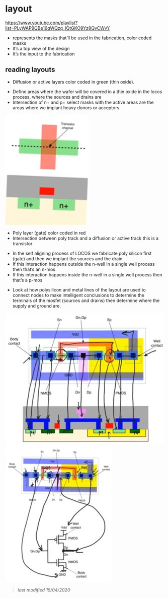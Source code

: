 # layout
<https://www.youtube.com/playlist?list=PLyWAP9QBe16qWQzq_IQtGKO9Yz8QvCWvY>
* represents the masks that’ll be used in the fabrication, color coded masks
* It’s a top view of the design
* It’s the input to  the fabrication 
## reading layouts
* Diffusion or active layers color coded in green (thin oxide).
 - Define areas where the wafer will be covered in a thin oxide in the locos process, where the sources and drains are
 - Intersection of n+ and p+ select masks with the active areas are the areas where we implant heavy donors or acceptors
 
![layout](imgs/layout/layout.jpg)
* Poly layer (gate) color coded in red
* Intersection between poly track and a diffusion or active track this is a transistor
 - In the self aligning process of LOCOS we fabricate poly silicon first (gate) and then we implant the sources and the drain 
 - If this interaction happens outside the n-well in a single well process then that’s an n-mos
 - If this interaction happens inside the n-well in a single well process then that’s a p-mos
* Look at how polysilicon and metal lines of the layout are used to connect nodes to make intelligent conclusions to determine the terminals of the mosfet (sources and drains) then determine where the supply and ground are.

![reading-layout](imgs/layout/reading-layout.jpg)
![reading-layout-vs-circuit](imgs/layout/reading-layout-vs-circuit.jpg)


> *last modified 15/04/2020*